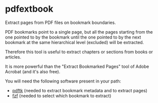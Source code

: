 # pdfextbook

Extract pages from PDF files on bookmark boundaries.

PDF bookmarks point to a single page, but all the pages starting from the one pointed to by the bookmark until the one pointed to by the next bookmark at the same hierarchical level (excluded) will be extracted.

Therefore this tool is useful to extract chapters or sections from books or articles.

It is more powerful than the "Extract Bookmarked Pages" tool of Adobe Acrobat (and it's also free).

You will need the following software present in your path:

- [pdftk](https://www.pdflabs.com/tools/pdftk-the-pdf-toolkit/) (needed to extract bookmark metadata and to extract pages)
- [fzf](https://github.com/junegunn/fzf) (needed to select which bookmark to extract)
